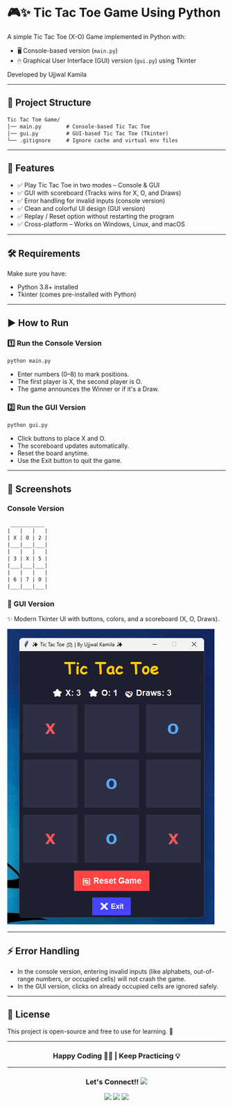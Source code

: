 # 🎮✨ Tic Tac Toe Game Using Python

A simple Tic Tac Toe (X-O) Game implemented in Python with:

  - 🖥 Console-based version (`main.py`)
  - 🖱 Graphical User Interface (GUI) version (`gui.py`) using Tkinter

Developed by Ujjwal Kamila 

-----

## 📂 Project Structure

```
Tic Tac Toe Game/
│── main.py        # Console-based Tic Tac Toe
│── gui.py         # GUI-based Tic Tac Toe (Tkinter)
└── .gitignore     # Ignore cache and virtual env files
```

-----

## 🚀 Features

  - ✅ Play Tic Tac Toe in two modes – Console & GUI
  - ✅ GUI with scoreboard (Tracks wins for X, O, and Draws)
  - ✅ Error handling for invalid inputs (console version)
  - ✅ Clean and colorful UI design (GUI version)
  - ✅ Replay / Reset option without restarting the program
  - ✅ Cross-platform – Works on Windows, Linux, and macOS

-----

## 🛠 Requirements

Make sure you have:

  - Python 3.8+ installed
  - Tkinter (comes pre-installed with Python)

-----

## ▶️ How to Run

### 1️⃣ Run the Console Version

```bash
python main.py
```

  - Enter numbers (0–8) to mark positions.
  - The first player is X, the second player is O.
  - The game announces the Winner or if it's a Draw.

### 2️⃣ Run the GUI Version

```bash
python gui.py
```

  - Click buttons to place X and O.
  - The scoreboard updates automatically.
  - Reset the board anytime.
  - Use the Exit button to quit the game.

-----

## 🎨 Screenshots

### Console Version

```
 ___________
|   |   |   |
| X | O | 2 |
|___|___|___|
|   |   |   |
| 3 | X | 5 |
|___|___|___|
|   |   |   |
| 6 | 7 | O |
|___|___|___|
```

### 🎨 GUI Version

✨ Modern Tkinter UI with buttons, colors, and a scoreboard (X, O, Draws).

![GUI Screenshot](./images/tic_tac_toe.png)



-----

## ⚡ Error Handling

  - In the console version, entering invalid inputs (like alphabets, out-of-range numbers, or occupied cells) will not crash the game.
  - In the GUI version, clicks on already occupied cells are ignored safely.

-----




## 📝 License

This project is open-source and free to use for learning. 🚀


---

<h3 align="center">
  <b>Happy Coding 👨‍💻 | Keep Practicing 💡</b>
</h3>

---

<h3 align="center">
  <b>Let's Connect!! </b>
  <img src="https://user-images.githubusercontent.com/74038190/214644145-264f4759-7633-441e-9d67-d8dda9d50d26.gif" width=95px>
</h3>

<p align="center">
  <a href="https://ujjwal-kamila.vercel.app/"><img src="https://img.shields.io/badge/Portfolio-Visit-blue?logo=Firefox&logoColor=white"></a>
  <a href="https://www.linkedin.com/in/ujjwal-kamila-8a12a4262/"><img src="https://img.shields.io/badge/LinkedIn-%230077B5.svg?logo=linkedin&logoColor=white"></a>
  <a href="https://leetcode.com/ujjwalkamila86/"><img src="https://img.shields.io/badge/LeetCode-FFA116.svg?logo=LeetCode&logoColor=black"></a>
</p>

